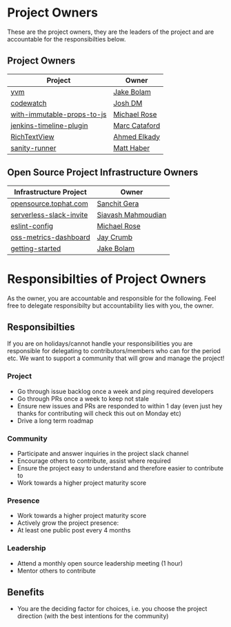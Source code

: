 # Project Owners
These are the project owners, they are the leaders of the project and are accountable for the responsibilties below.

## Project Owners
| Project | Owner |
| ------------- | ------------- |
| [yvm](https://github.com/tophat/yvm) | [Jake Bolam](https://github.com/jakebolam) |
| [codewatch](https://github.com/tophat/codewatch) | [Josh DM](https://github.com/lime-green) |
| [with-immutable-props-to-js](https://github.com/tophat/with-immutable-props-to-js) | [Michael Rose](https://github.com/msrose) |
| [jenkins-timeline-plugin](https://github.com/tophat/jenkins-timeline-plugin) | [Marc Cataford](https://github.com/mcataford) |
| [RichTextView](https://github.com/tophat/RichTextView) | [Ahmed Elkady](https://github.com/aelkady) |
| [sanity-runner](https://github.com/tophat/sanity-runner) | [Matt Haber](https://github.com/mhaber-tophat) |

## Open Source Project Infrastructure Owners
| Infrastructure Project | Owner |
| ------------- | ------------- |
| [opensource.tophat.com](https://github.com/tophat/opensource.tophat.com) | [Sanchit Gera](https://github.com/sanchitgera) |
| [serverless-slack-invite](https://github.com/tophat/serverless-slack-invite) | [Siavash Mahmoudian](https://github.com/syavash) |
| [eslint-config](https://github.com/tophat/eslint-config) | [Michael Rose](https://github.com/msrose) |
| [oss-metrics-dashboard](https://github.com/tophat/oss-metrics-dashboard) | [Jay Crumb](https://github.com/jcrumb) |
| [getting-started](https://github.com/tophat/getting-started) | [Jake Bolam](https://github.com/jakebolam) |

# Responsibilties of Project Owners
As the owner, you are accountable and responsible for the following. Feel free to delegate responsibilty but accountability lies with you, the owner.

## Responsibilties
If you are on holidays/cannot handle your responsibilities you are responsible for delegating to contributors/members who can for the period etc. We want to support a community that will grow and manage the project!

### Project 
- Go through issue backlog once a week and ping required developers
- Go through PRs once a week to keep not stale
- Ensure new issues and PRs are responded to within 1 day (even just hey thanks for contributing will check this out on Monday etc)
- Drive a long term roadmap

### Community
- Participate and answer inquiries in the project slack channel
- Encourage others to contribute, assist where required
- Ensure the project easy to understand and therefore easier to contribute to
- Work towards a higher project maturity score

### Presence
- Work towards a higher project maturity score
- Actively grow the project presence:
- At least one public post every 4 months

### Leadership
- Attend a monthly open source leadership meeting (1 hour)
- Mentor others to contribute


## Benefits
- You are the deciding factor for choices, i.e. you choose the project direction (with the best intentions for the community)
